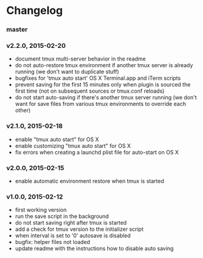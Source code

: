 # Changelog

### master

### v2.2.0, 2015-02-20
- document tmux multi-server behavior in the readme
- do not auto-restore tmux environment if another tmux server is already running
  (we don't want to duplicate stuff)
- bugfixes for 'tmux auto start' OS X Terminal.app and iTerm scripts
- prevent saving for the first 15 minutes only when plugin is sourced the first
  time (not on subsequent sources or tmux.conf reloads)
- do not start auto-saving if there's another tmux server running (we don't want
  for save files from various tmux environments to override each other)

### v2.1.0, 2015-02-18
- enable "tmux auto start" for OS X
- enable customizing "tmux auto start" for OS X
- fix errors when creating a launchd plist file for auto-start on OS X

### v2.0.0, 2015-02-15
- enable automatic environment restore when tmux is started

### v1.0.0, 2015-02-12
- first working version
- run the save script in the background
- do not start saving right after tmux is started
- add a check for tmux version to the initializer script
- when interval is set to '0' autosave is disabled
- bugfix: helper files not loaded
- update readme with the instructions how to disable auto saving
